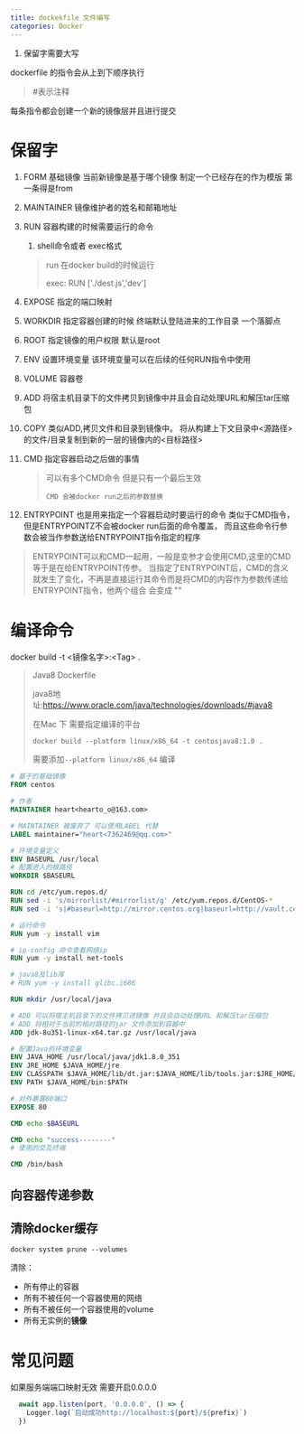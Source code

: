 ```yaml
---
title: dockekfile 文件编写
categories: Docker
---
```


1. 保留字需要大写

 dockerfile 的指令会从上到下顺序执行

>  \#表示注释 

每条指令都会创建一个新的镜像层并且进行提交

# 保留字

1. FORM 基础镜像 当前新镜像是基于哪个镜像 制定一个已经存在的作为模版 第一条得是from

2. MAINTAINER 镜像维护者的姓名和邮箱地址

3. RUN 容器构建的时候需要运行的命令

   1. shell命令或者 exec格式

   > run 在docker build的时候运行
   >
   > exec: RUN ['./dest.js','dev'] 

4. EXPOSE 指定的端口映射
5. WORKDIR 指定容器创建的时候 终端默认登陆进来的工作目录 一个落脚点
6. ROOT 指定镜像的用户权限 默认是root
7. ENV 设置环境变量 该环境变量可以在后续的任何RUN指令中使用
8. VOLUME 容器卷
9. ADD 将宿主机目录下的文件拷贝到镜像中并且会自动处理URL和解压tar压缩包

10. COPY 类似ADD,拷贝文件和目录到镜像中。
    将从构建上下文目录中<源路径>的文件/目录复制到新的一层的镜像内的<目标路径>

11. CMD 指定容器启动之后做的事情

    > 可以有多个CMD命令 但是只有一个最后生效 
    >
    > `CMD 会被docker run之后的参数替换` 

12. ENTRYPOINT 也是用来指定一个容器启动时要运行的命令
    类似于CMD指令，但是ENTRYPOINTZ不会被docker run后面的命令覆盖，
    而且这些命令行参数会被当作参数送给ENTRYPOINT指令指定的程序

> ENTRYPOINT可以和CMD一起用，一般是变参才会使用CMD,这里的CMD等于是在给ENTRYPOINT传参。
> 当指定了ENTRYPOINT后，CMD的含义就发生了变化，不再是直接运行其命令而是将CMD的内容作为参数传递给ENTRYPOINT指令，他两个组合
> 会变成
> <ENTRYPOINT>"<CMD>"

# 编译命令

docker build -t <镜像名字>:\<Tag> .

> Java8 Dockerfile
>
> java8地址:https://www.oracle.com/java/technologies/downloads/#java8
>
> 在Mac 下 需要指定编译的平台
>
> `docker build --platform linux/x86_64 -t centosjava8:1.0 .`
>
> 需要添加` --platform linux/x86_64 ` 编译

```dockerfile
# 基于的基础镜像
FROM centos

# 作者
MAINTAINER heart<hearto_o@163.com>

# MAINTAINER 被废弃了 可以使用LABEL 代替
LABEL maintainer="heart<7362469@qq.com>"

# 环境变量定义
ENV BASEURL /usr/local
# 配置进入的根路径
WORKDIR $BASEURL

RUN cd /etc/yum.repos.d/
RUN sed -i 's/mirrorlist/#mirrorlist/g' /etc/yum.repos.d/CentOS-*
RUN sed -i 's|#baseurl=http://mirror.centos.org|baseurl=http://vault.centos.org|g' /etc/yum.repos.d/CentOS-*

# 运行命令
RUN yum -y install vim

# ip-config 命令查看网络ip
RUN yum -y install net-tools

# java8及lib库
# RUN yum -y install glibc.i686

RUN mkdir /usr/local/java

# ADD 可以将宿主机目录下的文件拷贝进镜像 并且会自动处理URL 和解压tar压缩包
# ADD 将相对于当前的相对路径的jar 文件添加到容器中
ADD jdk-8u351-linux-x64.tar.gz /usr/local/java

# 配置Java的环境变量
ENV JAVA_HOME /usr/local/java/jdk1.8.0_351
ENV JRE_HOME $JAVA_HOME/jre
ENV CLASSPATH $JAVA_HOME/lib/dt.jar:$JAVA_HOME/lib/tools.jar:$JRE_HOME/lib:$CLASSPATH
ENV PATH $JAVA_HOME/bin:$PATH

# 对外暴露80端口
EXPOSE 80

CMD echo $BASEURL

CMD echo "success--------"
# 使用的交互终端

CMD /bin/bash
```

## 向容器传递参数

## 清除docker缓存

```shell
docker system prune --volumes
```

清除：

- 所有停止的容器
- 所有不被任何一个容器使用的网络
- 所有不被任何一个容器使用的volume
- 所有无实例的**镜像**

# 常见问题

如果服务端端口映射无效 需要开启0.0.0.0

```ts
  await app.listen(port, '0.0.0.0', () => {
    Logger.log(`启动成功http://localhost:${port}/${prefix}`)
  })
```



